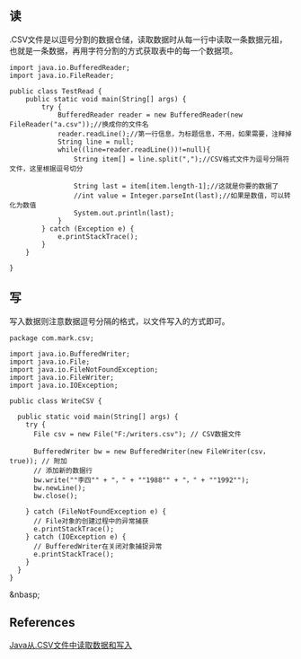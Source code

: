 ## 读
.CSV文件是以逗号分割的数据仓储，读取数据时从每一行中读取一条数据元祖，也就是一条数据，再用字符分割的方式获取表中的每一个数据项。

    import java.io.BufferedReader;   
    import java.io.FileReader;   
    
    public class TestRead {   
        public static void main(String[] args) {   
            try {   
                BufferedReader reader = new BufferedReader(new FileReader("a.csv"));//换成你的文件名  
                reader.readLine();//第一行信息，为标题信息，不用，如果需要，注释掉  
                String line = null;   
                while((line=reader.readLine())!=null){   
                    String item[] = line.split(",");//CSV格式文件为逗号分隔符文件，这里根据逗号切分  
                     
                    String last = item[item.length-1];//这就是你要的数据了  
                    //int value = Integer.parseInt(last);//如果是数值，可以转化为数值  
                    System.out.println(last);   
                }   
            } catch (Exception e) {   
                e.printStackTrace();   
            }   
        }   
    
    }  
    
## 写
写入数据则注意数据逗号分隔的格式，以文件写入的方式即可。

    package com.mark.csv;   
    
    import java.io.BufferedWriter;   
    import java.io.File;   
    import java.io.FileNotFoundException;    
    import java.io.FileWriter;   
    import java.io.IOException;   
    
    public class WriteCSV {   
    
      public static void main(String[] args) {   
        try {   
          File csv = new File("F:/writers.csv"); // CSV数据文件  
    
          BufferedWriter bw = new BufferedWriter(new FileWriter(csv， true)); // 附加  
          // 添加新的数据行
          bw.write(""李四"" + "，" + ""1988"" + "，" + ""1992"");   
          bw.newLine();   
          bw.close();   
    
        } catch (FileNotFoundException e) {   
          // File对象的创建过程中的异常捕获  
          e.printStackTrace();   
        } catch (IOException e) {   
          // BufferedWriter在关闭对象捕捉异常  
          e.printStackTrace();   
        }   
      }   
    }  
  
&nbasp;
## References
[Java从.CSV文件中读取数据和写入](https://www.cnblogs.com/leihupqrst/p/3508410.html)

